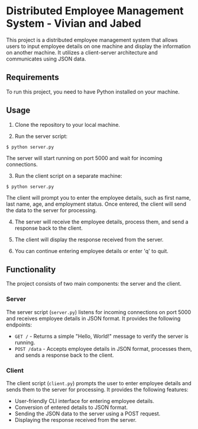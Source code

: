 # Distributed Employee Management System - Vivian and Jabed

This project is a distributed employee management system that allows users to input employee details on one machine and display the information on another machine. It utilizes a client-server architecture and communicates using JSON data.

## Requirements

To run this project, you need to have Python installed on your machine.

## Usage

1. Clone the repository to your local machine.

2. Run the server script:

`$ python server.py`


The server will start running on port 5000 and wait for incoming connections.

3. Run the client script on a separate machine:

`$ python server.py`


The client will prompt you to enter the employee details, such as first name, last name, age, and employment status. Once entered, the client will send the data to the server for processing.

4. The server will receive the employee details, process them, and send a response back to the client.

5. The client will display the response received from the server.

6. You can continue entering employee details or enter 'q' to quit.

## Functionality

The project consists of two main components: the server and the client.

### Server

The server script (`server.py`) listens for incoming connections on port 5000 and receives employee details in JSON format. It provides the following endpoints:

- `GET /` - Returns a simple "Hello, World!" message to verify the server is running.
- `POST /data` - Accepts employee details in JSON format, processes them, and sends a response back to the client.

### Client

The client script (`client.py`) prompts the user to enter employee details and sends them to the server for processing. It provides the following features:

- User-friendly CLI interface for entering employee details.
- Conversion of entered details to JSON format.
- Sending the JSON data to the server using a POST request.
- Displaying the response received from the server.






